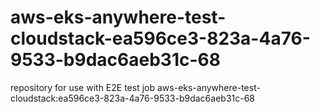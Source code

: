 # aws-eks-anywhere-test-cloudstack-ea596ce3-823a-4a76-9533-b9dac6aeb31c-68
repository for use with E2E test job aws-eks-anywhere-test-cloudstack:ea596ce3-823a-4a76-9533-b9dac6aeb31c-68
